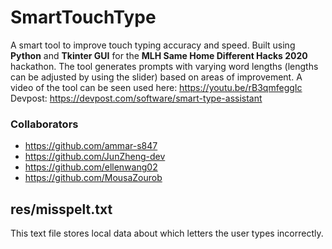 # SmartTouchType
A smart tool to improve touch typing accuracy and speed. Built using **Python** and **Tkinter GUI** for the **MLH Same Home Different Hacks 2020** hackathon.
The tool generates prompts with varying word lengths (lengths can be adjusted by using the slider) based on areas of improvement.
A video of the tool can be seen used here: https://youtu.be/rB3qmfeggIc
Devpost: https://devpost.com/software/smart-type-assistant
<br>
### Collaborators
* https://github.com/ammar-s847 
* https://github.com/JunZheng-dev
* https://github.com/ellenwang02
* https://github.com/MousaZourob

## res/misspelt.txt
This text file stores local data about which letters the user types incorrectly.